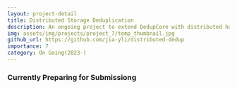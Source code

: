 ```yaml
---
layout: project-detail
title: Distributed Storage Deduplication
description: An ongoing project to extend DedupCore with distributed hash table implementation.
img: assets/img/projects/project_7/temp_thumbnail.jpg
github_url: https://github.com/jia-yli/distributed-dedup
importance: 7
category: On Going(2023-)
---
```

<!-- <h3 class="card-title"><span class="font-weight-bold">This is an on-going project, only intermediate results(if any) are shown</span></h3> -->
<h3 class="card-title"><span class="font-weight-bold">Currently Preparing for Submissiong</span></h3>
